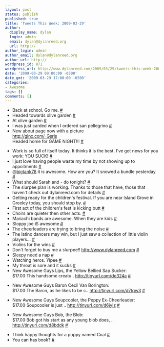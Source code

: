 ```yaml
---
layout: post
status: publish
published: true
title: 'Tweets This Week: 2009-03-29'
author:
  display_name: dylan
  login: admin
  email: dylan@dylanreed.org
  url: http://
author_login: admin
author_email: dylan@dylanreed.org
author_url: http://
wordpress_id: 871
wordpress_url: http://www.dylanreed.com/2009/03/29/tweets-this-week-2009-03-29/
date: '2009-03-29 09:00:00 -0500'
date_gmt: '2009-03-29 17:00:00 -0500'
categories:
- Awesome
tags: []
comments: []
---
```

<ul class="aktt_tweet_digest">
<li>Back at school. Go me. <a href="http://twitter.com/awesomeguy/statuses/1375607086">#</a></li>
<li>Headed towards olive garden <a href="http://twitter.com/awesomeguy/statuses/1378278002">#</a></li>
<li>At olive garden <a href="http://twitter.com/awesomeguy/statuses/1378394375">#</a></li>
<li>I was just carded when I ordered san pellegrino <a href="http://twitter.com/awesomeguy/statuses/1378548376">#</a></li>
<li>New about page now with a picture<br />
<a href="http://ginx.com/-Gsrls" rel="nofollow">http://ginx.com/-Gsrls</a><br />
Headed home for GAME NIGHT!!! <a href="http://twitter.com/awesomeguy/statuses/1384194309">#</a></li></p>
<li>Work is so full of itself today. It thinks it is the best. I've got news for you work: YOU SUCK! <a href="http://twitter.com/awesomeguy/statuses/1401487915">#</a></li>
<li>I just love having people waste my time by not showing up to appoitments <a href="http://twitter.com/awesomeguy/statuses/1403026912">#</a></li>
<li>@<a href="http://twitter.com/bigtank78">bigtank78</a> it is awesome. How are you? It snowed a bundle yesterday <a href="http://twitter.com/awesomeguy/statuses/1403163374">#</a></li>
<li>What should Sarah and - do tonight? <a href="http://twitter.com/awesomeguy/statuses/1403643955">#</a></li>
<li>The slurpee plan is working. Thanks to those that have, those that haven't check out dylanreed.com for details <a href="http://twitter.com/awesomeguy/statuses/1405017540">#</a></li>
<li>Getting ready for the children's festival. If you are near Island Grove in Greeley today, you should stop by. <a href="http://twitter.com/awesomeguy/statuses/1406986444">#</a></li>
<li>First act of the children's fest is kicking butt <a href="http://twitter.com/awesomeguy/statuses/1407578143">#</a></li>
<li>Choirs are quieter then other acts. <a href="http://twitter.com/awesomeguy/statuses/1407766182">#</a></li>
<li>Mariachi bands are awesome. When they are kids <a href="http://twitter.com/awesomeguy/statuses/1407881669">#</a></li>
<li>Sloppy joe iS awesome <a href="http://twitter.com/awesomeguy/statuses/1408058225">#</a></li>
<li>The cheerleaders are trying to bring the noise <a href="http://twitter.com/awesomeguy/statuses/1408226476">#</a></li>
<li>The latino dancers may win, but I just saw a collection of little violin players... <a href="http://twitter.com/awesomeguy/statuses/1408405027">#</a></li>
<li>Violins for the wins <a href="http://twitter.com/awesomeguy/statuses/1408518935">#</a></li>
<li>Don't forget to buy me a slurpee!! <a href="http://www.dylanreed.com" rel="nofollow">http://www.dylanreed.com</a> <a href="http://twitter.com/awesomeguy/statuses/1408527748">#</a></li>
<li>Sleepy need a nap <a href="http://twitter.com/awesomeguy/statuses/1408971598">#</a></li>
<li>Watching heros. Yipee <a href="http://twitter.com/awesomeguy/statuses/1409205973">#</a></li>
<li>My throat is sore and it sucks <a href="http://twitter.com/awesomeguy/statuses/1409613462">#</a></li>
<li>New Awesome Guys Lips, the Yellow Bellied Sap Sucker:<br />
 		 		 			$17.00					This handsome creatu.. <a href="http://tinyurl.com/de324a" rel="nofollow">http://tinyurl.com/de324a</a> <a href="http://twitter.com/awesomeguy/statuses/1410180411">#</a></li></p>
<li>New Awesome Guys Baron Cecil Van Borington:<br />
 		 		 			$17.00					The Baron, as he likes to be c.. <a href="http://tinyurl.com/d7tqw3" rel="nofollow">http://tinyurl.com/d7tqw3</a> <a href="http://twitter.com/awesomeguy/statuses/1410180310">#</a></li></p>
<li>New Awesome Guys Soupcooler, the Peppy Ex-Cheerleader:<br />
 		 		 			$17.00					Soupcooler is just .. <a href="http://tinyurl.com/d6jylz" rel="nofollow">http://tinyurl.com/d6jylz</a> <a href="http://twitter.com/awesomeguy/statuses/1410180739">#</a></li></p>
<li>New Awesome Guys Bob, the Blob:<br />
 		 		 			$17.00					Bob got his start as any young blob does, .. <a href="http://tinyurl.com/d8bddk" rel="nofollow">http://tinyurl.com/d8bddk</a> <a href="http://twitter.com/awesomeguy/statuses/1410180856">#</a></li></p>
<li>Think happy thoughts for a puppy named Coal <a href="http://twitter.com/awesomeguy/statuses/1410615775">#</a></li>
<li>You can has book? <a href="http://twitter.com/awesomeguy/statuses/1410631783">#</a></li><br />
</ul></p>
